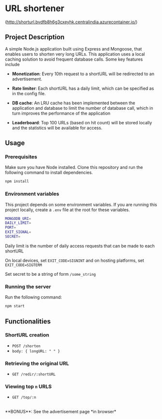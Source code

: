 # URL shortener

(http://shorturl.bvdfb8h6g3cxeyhk.centralindia.azurecontainer.io/)

## Project Description

A simple Node.js application built using Express and Mongoose, that enables users to shorten very long URLs. This application uses a local caching solution to avoid frequent database calls. Some key features include

- **Monetization**: Every 10th request to a shortURL will be redirected to an advertisement.

- **Rate limiter**: Each shortURL has a daily limit, which can be specified as in the config file.

- **DB cache**: An LRU cache has been implemented between the application and database to limit the number of database call, which in turn improves the performance of the application

- **Leaderboard**: Top 100 URLs (based on hit count) will be stored locally and the statistics will be available for access.


## Usage

### Prerequisites

Make sure you have Node installed. Clone this repository and run the following command to install dependencies. 
``` bash
npm install
```

### Environment variables

This project depends on some environment variables. If you are running this project locally, create a `.env` file at the root for these variables. 

``` bash
MONGODB_URI=
DAILY_LIMIT=
PORT=
EXIT_SIGNAL=
SECRET=
```
Daily limit is the number of daily access requests that can be made to each shortURL

On local devices, set `EXIT_CODE=SIGNINT` and on hosting platforms, set `EXIT_CODE=SIGTERM`

Set secret to be a string of form `/some_string`

### Running the server

Run the following command:
```bash
npm start
```

## Functionalities

### ShortURL creation
- `POST /shorten`
- `body: { longURL: " " }`


### Retrieving the original URL
- `GET /redir/:shortURL`

### Viewing top `n` URLS
- `GET /top/:n`

<br>
**BONUS**: See the advertisement page *in browser*

